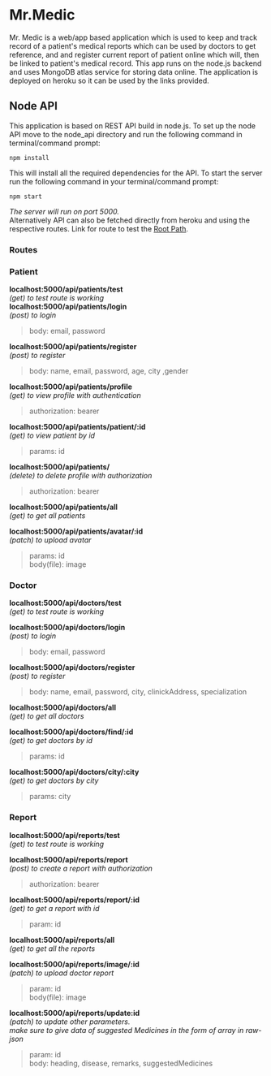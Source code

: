 # Mr.Medic
  Mr. Medic is a web/app based application which is used to keep and track record of a patient's medical reports which can be used by doctors to get reference, and and register current report of patient online which will, then be linked to patient's medical record. This app runs on the node.js backend and uses MongoDB atlas service for storing data online. The application is deployed on heroku so it can be used by the links provided.

## Node API
This application is based on REST API build in node.js. To set up the node API move to the node_api directory and run the following command in terminal/command prompt:
```
npm install
```
This will install all the required dependencies for the API. To start the server run the following command in your terminal/command prompt:
```
npm start
```
*The server will run on port 5000.*  
Alternatively API can also be fetched directly from heroku and using the respective routes. Link for route to test the [Root Path](https://evening-dusk-90900.herokuapp.com).  

### Routes

### Patient
**localhost:5000/api/patients/test**        
*(get) to test route is working*  
**localhost:5000/api/patients/login**    
*(post) to login*  
> body:  email, password  

**localhost:5000/api/patients/register**   
*(post) to register*  
>    body:    name, email, password, age, city ,gender

**localhost:5000/api/patients/profile**    
*(get) to view profile with authentication*  
>    authorization: bearer  

**localhost:5000/api/patients/patient/:id**     
*(get) to view patient by id*
>params: id  

**localhost:5000/api/patients/**            
*(delete) to delete profile with authorization*
>    authorization: bearer  

**localhost:5000/api/patients/all**   
*(get) to get all patients*

**localhost:5000/api/patients/avatar/:id**  
*(patch) to upload avatar*
> params: id  
> body(file): image

### Doctor
**localhost:5000/api/doctors/test**     
*(get) to test route is working*  

**localhost:5000/api/doctors/login**   
*(post) to login*
>    body:    email, password    

**localhost:5000/api/doctors/register**    
*(post) to register*  
>    body:    name, email, password, city, clinickAddress, specialization    

**localhost:5000/api/doctors/all**      
*(get) to get all doctors*  

**localhost:5000/api/doctors/find/:id**     
*(get) to get doctors by id*  
>    params:    id    

**localhost:5000/api/doctors/city/:city**         
*(get) to get doctors by city*   
>    params:     city   
    
    
### Report    
**localhost:5000/api/reports/test**     
*(get) to test route is working*   

**localhost:5000/api/reports/report**    
*(post) to create a report with authorization*  
>    authorization: bearer  

**localhost:5000/api/reports/report/:id**     
*(get) to get a report with id*  
>    param:  id  

**localhost:5000/api/reports/all**       
*(get) to get all the reports*

**localhost:5000/api/reports/image/:id**    
*(patch) to upload doctor report*
>   param: id  
>  body(file): image   

**localhost:5000/api/reports/update:id**    
*(patch) to update other parameters.*    
*make sure to give data of suggested Medicines in the form of array in raw-json*
> param: id  
> body: heading, disease, remarks, suggestedMedicines
